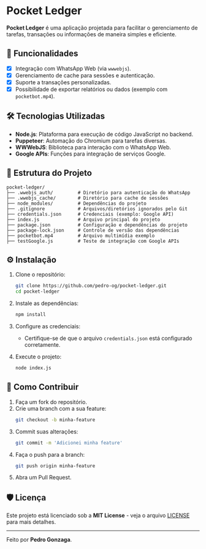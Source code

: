 # Pocket Ledger

**Pocket Ledger** é uma aplicação projetada para facilitar o gerenciamento de tarefas, transações ou informações de maneira simples e eficiente.

## 🚀 Funcionalidades

- [x] Integração com WhatsApp Web (via `wwwebjs`).
- [x] Gerenciamento de cache para sessões e autenticação.
- [x] Suporte a transações personalizadas.
- [x] Possibilidade de exportar relatórios ou dados (exemplo com `pocketbot.mp4`).

## 🛠 Tecnologias Utilizadas

- **Node.js**: Plataforma para execução de código JavaScript no backend.
- **Puppeteer**: Automação do Chromium para tarefas diversas.
- **WWWebJS**: Biblioteca para interação com o WhatsApp Web.
- **Google APIs**: Funções para integração de serviços Google.

## 📂 Estrutura do Projeto

```
pocket-ledger/
├── .wwebjs_auth/         # Diretório para autenticação do WhatsApp
├── .wwebjs_cache/        # Diretório para cache de sessões
├── node_modules/         # Dependências do projeto
├── .gitignore            # Arquivos/diretórios ignorados pelo Git
├── credentials.json      # Credenciais (exemplo: Google API)
├── index.js              # Arquivo principal do projeto
├── package.json          # Configuração e dependências do projeto
├── package-lock.json     # Controle de versão das dependências
├── pocketbot.mp4         # Arquivo multimídia exemplo
├── testGoogle.js         # Teste de integração com Google APIs
```

## ⚙️ Instalação

1. Clone o repositório:
   ```bash
   git clone https://github.com/pedro-og/pocket-ledger.git
   cd pocket-ledger
   ```

2. Instale as dependências:
   ```bash
   npm install
   ```

3. Configure as credenciais:
   - Certifique-se de que o arquivo `credentials.json` está configurado corretamente.

4. Execute o projeto:
   ```bash
   node index.js
   ```

## 📝 Como Contribuir

1. Faça um fork do repositório.
2. Crie uma branch com a sua feature:
   ```bash
   git checkout -b minha-feature
   ```
3. Commit suas alterações:
   ```bash
   git commit -m 'Adicionei minha feature'
   ```
4. Faça o push para a branch:
   ```bash
   git push origin minha-feature
   ```
5. Abra um Pull Request.

## 🛡️ Licença

Este projeto está licenciado sob a **MIT License** - veja o arquivo [LICENSE](LICENSE) para mais detalhes.

---

Feito por **Pedro Gonzaga**. 
